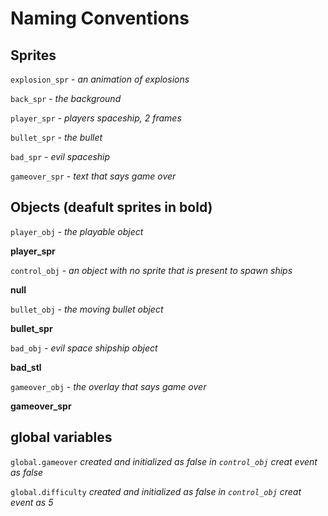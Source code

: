 # Naming Conventions
## Sprites 
`explosion_spr` -  _an animation of explosions_

`back_spr` -  _the background_

`player_spr` -  _players spaceship, 2 frames_

`bullet_spr` -  _the bullet_

`bad_spr` -  _evil spaceship_

`gameover_spr` -  _text that says game over_

## Objects (deafult sprites in bold)
`player_obj` -  _the playable object_

   **player_spr**

`control_obj` -  _an object with no sprite that is present to spawn ships_

   **null**

`bullet_obj` -  _the moving bullet object_

   **bullet_spr**

`bad_obj` -  _evil space shipship object_

   **bad_stl**

`gameover_obj` -  _the overlay that says game over_

   **gameover_spr**

## global variables

`global.gameover`  _created and initialized as false in `control_obj` creat event as false_

`global.difficulty`  _created and initialized as false in `control_obj` creat event as 5_
  
  


